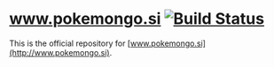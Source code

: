# www.pokemongo.si [![Build Status](https://travis-ci.org/pogoslo/pogoslo.github.io.svg?branch=master)](https://travis-ci.org/pogoslo/pogoslo.github.io)

This is the official repository for [www.pokemongo.si](http://www.pokemongo.si).
